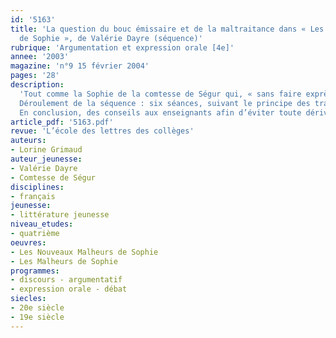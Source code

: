 ```yaml
---
id: '5163'
title: 'La question du bouc émissaire et de la maltraitance dans « Les Nouveaux Malheurs
  de Sophie », de Valérie Dayre (séquence)'
rubrique: 'Argumentation et expression orale [4e]'
annee: '2003'
magazine: 'n°9 15 février 2004'
pages: '28'
description: 
  'Tout comme la Sophie de la comtesse de Ségur qui, « sans faire exprès », mutile et éborgne ses jeux et ses animaux, la Sophie de Valérie Dayre porte un prénom lourd de sens dont il va lui falloir faire la preuve dans l’épreuve de sa valeur avant de pouvoir l’assumer et le porter pleinement : Sophie, la sagesse ! Pour des élèves de quatrième, l’intertextualité visible dans le titre n’est plus guère perceptible dans le texte, mais ils la découvrent lors de va-et-vient entre les deux œuvres. La séquence présentée ici ne se contente pas d’étudier une œuvre intégrale de littérature de jeunesse, mais autorise à lancer le débat littéraire et citoyen sur une question qui pourrait dépasser les simples apparences du syntagme déjà un peu galvaudé de « maltraitance ». Il y est question du regard qu’on peut porter sur la maltraitance pour s’interroger sur ses mécanismes et comprendre comment et pourquoi un groupe se désigne un bouc émissaire. À cet égard, l’enseignement du fait religieux à l’école prendra une place importante. L’article propose de traiter ces questions dans une classe de quatrième par le biais de la joute oratoire et du débat littéraire, préparés par des « chantiers » de recherche. Pas de débat contradictoire et polémique ici, ni un simple débat d’idées qui permettrait de discuter un grand thème d’actualité, mais la discussion étayée par des faits de langue et de rhétorique.
  Déroulement de la séquence : six séances, suivant le principe des travaux différenciés.
  En conclusion, des conseils aux enseignants afin d’éviter toute dérive dans les débats organisés en classe'
article_pdf: '5163.pdf'
revue: 'L’école des lettres des collèges'
auteurs:
- Lorine Grimaud
auteur_jeunesse:
- Valérie Dayre
- Comtesse de Ségur
disciplines:
- français
jeunesse:
- littérature jeunesse
niveau_etudes:
- quatrième
oeuvres:
- Les Nouveaux Malheurs de Sophie
- Les Malheurs de Sophie
programmes:
- discours - argumentatif
- expression orale - débat
siecles:
- 20e siècle
- 19e siècle
---
```

